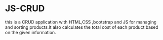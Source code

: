 # JS-CRUD
this is a CRUD application with HTML,CSS ,bootstrap and JS for managing and sorting products.It also calculates the total cost of each product based on the given information.
